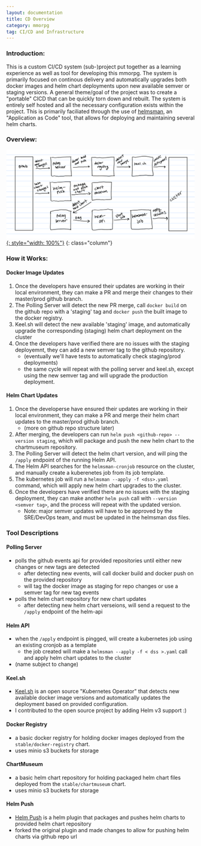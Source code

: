 ```yaml
---
layout: documentation
title: CD Overview
category: mmorpg
tag: CI/CD and Infrastructure
---
```


### Introduction:

This is a custom CI/CD system (sub-)project put together as a learning experience as well as tool for developing this mmorpg.  The system is primarily focused on continous delivery and automatically upgrades both docker images and helm chart deployments upon new available semver or staging versions.
A general theme/goal of the project was to create a "portable" CICD that can be quickly torn down and rebuilt.  The system is entirely self hosted and all the necessary configuration exists within the project.  This is primarily faciliated through the use of [helmsman](https://github.com/Praqma/helmsman), an "Application as Code" tool, that allows for deploying and maintaining several helm charts.

### Overview:
[![cicd-overview](/assets/images/mmorpg_pictures/cicd-overview-01.png){: style="width: 100%"}](/assets/images/mmorpg_pictures/cicd-overview-01.png)
{: class="column"}

### How it Works:

#### Docker Image Updates
1. Once the developers have ensured their updates are working in their local environment, they can make a PR and merge their changes to their master/prod github branch.
2. The Polling Server will detect the new PR merge, call `docker build` on the github repo with a 'staging' tag and `docker push` the built image to the docker registry.
3. Keel.sh will detect the new available 'staging' image, and automatically upgrade the corresponding (staging) helm chart deployment on the cluster
4. Once the developers have verified there are no issues with the staging deployemnt, they can add a new semver tag to the github repository.
	* (eventually we'll have tests to automatically check staging/prod deployments)
	* the same cycle will repeat with the polling server and keel.sh, except using the new semver tag and will upgrade the production deployment.

#### Helm Chart Updates
1. Once the developerse have ensured their updates are working in their local environment, they can make a PR and merge their helm chart updates to the master/prod github branch.
	* (more on github repo structure later)
2. After merging, the developers can run `helm push <github-repo> --version staging`, which will package and push the new helm chart to the chartmuseum repository.
3. The Polling Server will detect the helm chart version, and will ping the `/apply` endpoint of the running Helm API.
4. The Helm API searches for the `helmsman-cronjob` resource on the cluster, and manually create a kuberenetes job from its job template.
5. The kubernetes job will run a `helmsman --apply -f <dss>.yaml` command, which will apply new helm chart upgrades to the cluster.
6. Once the developers have verified there are no issues with the staging deployment, they can make another `helm push` call with `--version <semver tag>`, and the process will repeat with the updated version.
	* Note: major semver updates will have to be approved by the SRE/DevOps team, and must be updated in the helmsman dss files.

### Tool Descriptions

#### Polling Server
* polls the github events api for provided repositories until either new changes or new tags are detected
	* after detecting new events, will call docker build and docker push on the provided repository
	* will tag the docker image as staging for repo changes or use a semver tag for new tag events
* polls the helm chart repository for new chart updates
	* after detecting new helm chart verseions, will send a request to the `/apply` endpoint of the helm-api

#### Helm API
* when the `/apply` endpoint is pingged, will create a kubernetes job using an existing cronjob as a template
	* the job created will make a `helmsman --apply -f < dss >.yaml` call and apply helm chart updates to the cluster
* (name subject to change)

#### Keel.sh
* [Keel.sh](https://keel.sh/) is an open source "Kubernetes Operator" that detects new available docker image versions and automatically updates the deployment based on provided configuration.
* I contributed to the open source project by adding Helm v3 support :)

#### Docker Registry
* a basic docker registry for holding docker images deployed from the `stable/docker-registry` chart.
* uses minio s3 buckets for storage

#### ChartMuseum
* a basic helm chart repository for holding packaged helm chart files deployed from the `stable/chartmuseum` chart.
* uses minio s3 buckets for storage

#### Helm Push
* [Helm Push](https://github.com/nnt1054/helm-push) is a helm plugin that packages and pushes helm charts to provided helm chart repository
* forked the original plugin and made changes to allow for pushing helm charts via github repo url

<!-- #### Docker Image Updates

1. code is working in the local dev environment and I’m ready to push updates
2. make a git pull request to merge into the master branch
3. on a new PushEvent, the [polling server](/blog/mmorpg/polling-server) creates a new docker image for the production environment.  we’ll just call it ImageName:staging and keep overwriting the staging environment
* keel.sh with force policy and match-tag true will update the staging environment in the cluster
4. after running whatever e2e and user tests on the staging application, we can decide to make a new release and roll out to the production environment.
* tag the latest commit with proper SemVer
5. upon making a new tag, the build server will poll the update, verify the updated semver number, and push the new docker image to the docker registry
* keel.sh with MAJOR policy will detect the new docker image and deploy onto the production servers

### Rollbacks:

#### Production
* tag a previous commit that you want to rollback to with an updated SemVer
	* the build server and keel.sh will detect the new tag and rollback the update

#### Staging
* reset to a previous commit
	* need to figure out how github events api handles commit resets and configure the docker build server accordingly
or push an old commit as the most updated commit again

### Configuration and Setup

Here's a quick list of everything that needs configuring:
* github repo pipelines
* helm chart pipelines
* dss files
* host names(?)

#### TOC

This page is the *entire* general overview, so include everything needed to understand what the system does

* Introduction/Overview
* diagram/flowchart of what exactly is going on
* outlining general role of each component (polling-server, helm-api, keel)
* explanation of helmsman and the corresponding dss files
	* explanation of all the other necessary "cluster resources"
* configuration

* configuration
	* organization of files
	* snapshot of the kuberentes cluster


-->


<br>